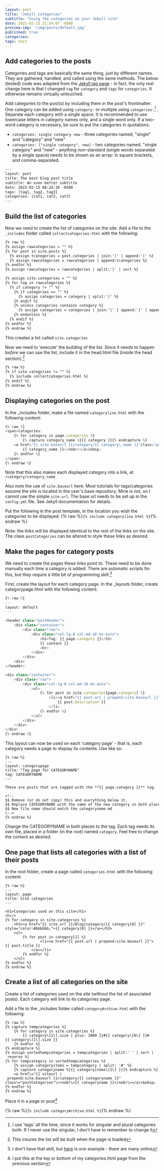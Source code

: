 ```yaml
---
layout: post
title: "Jekyll categories"
subtitle: "Using the categories on your Jekyll site"
date: 2021-02-15 21:34:07 -0500
preview-img: '/img/posts/default.jpg'
published: true
categories:
tags: test
---
```

## Add categories to the posts
Categories and tags are basically the same thing, just by different names. They are gathered, handled, and called using the same methods. The below (tested) code was adapted from the [Jekyll tag page](2021-02-15-Jekyll-tags) - in fact, the only real change here is that I changed `tag` for `category` and `tags` for `categories`. It otherwise remains virtually untouched.

Add categories to the post(s) by including them in the post's frontmatter. One category can be added using `category:` or multiple using `categories:`[^1] . Separate each category with a single space. It is recommended to use lowercase letters in category names only, and a single word only. If a two-word category is necessary, be sure to put the categories in quotations.
- `categories: single category new` - three categories named, "single" and "category" and "new"
- `categories: ["single category", new]` - two categories named, "single category" and "new" - anything non-standard (single words separated by a single space) needs to be shown as an array: in square brackets, and comma-separated.

[^1]:I use 'tags' all the time, since it works for singular and plural categories both. If I never use the singular, I don't have to remember to change it

```html
---
layout: post
title: The best blog post title
subtitle: An even better subtitle
date: 2021-02-15 08:24:38 -0500
tags: [tag1, tag2, tag3]
categories: [cat1, cat2, cat3]
---
```

## Build the list of categories
Now we need to create the list of categories on the site:
Add a file to the `_includes` folder called `collectcategories.html` with the following:

```html
{% raw %}
{% assign rawcategories = "" %}
{% for post in site.posts %}
  {% assign tcategories = post.categories | join:'|' | append:'|' %}
  {% assign rawcategories = rawcategories | append:tcategories %}
{% endfor %}
{% assign rawcategories = rawcategories | split:'|' | sort %}

{% assign site.categories = "" %}
{% for tag in rawcategories %}
  {% if category != "" %}
    {% if categories == "" %}
      {% assign categories = category | split:'|' %}
    {% endif %}
    {% unless categories contains category %}
      {% assign categories = categories | join:'|' | append:'|' | append:category | split:'|' %}
    {% endunless %}
  {% endif %}
{% endfor %}
{% endraw %}
```

This creates a list called `site.categories`

Now we need to 'execute' the building of the list. Since it needs to happen *before* we can use the list, include it in the head.html file (inside the head section).[^2]

[^2]:This insures the list will be built when the page is loaded

```html
{% raw %}
{% if site.categories != "" %}
  {% include collectcategories.html %}
{% endif %}
{% endraw %}
```

## Displaying categories on the post
In the \_includes folder, make a file named `categoryline.html` with the following content:

```js
{% raw %}
<span>Categories:
	{% for category in page.categories %}
		{% capture category_name %}{{ category }}{% endcapture %}
	<a href="{{ site.baseurl }}/category/{{ category\_name }}"class="postCategories"><nobr>
		{{ category_name }}</nobr></a>&nbsp;
	{% endfor %}
</span>
{% endraw %}
```
Note that this also makes each displayed category into a link, at `/category/category_name`

Also note the use of `site.baseurl` here. Most tutorials for tags/categories assume the site is located in the user's base repository. Mine is not, so I cannot use the simple `site.url`. The base url needs to be set up in the `config.yml` file. See Jekyll documentation for details.

Put the following in the post template, in the location you wish the categories to be displayed:
{% raw %}`{% include categoryline.html %}`{% endraw %}

Note: the links will be displayed identical to the rest of the links on the site. The class `postCategories` can be altered to style these links as desired.

## Make the pages for category posts
We need to create the pages these links point to. These need to be done manually each time a category is added. There are automatic scripts for this, but they require a little bit of programming skill.[^3]

[^3]:I don't have that skill, but [here](https://github.com/qian256/qian256.github.io/blob/master/tag_generator.py) is one example - there are many online

First, create the layout for each category page. In the \_layouts folder, create categorypage.html with the following content:

```js
{% raw %}
---
layout: default
---

<header class="postHeader">
	<div class="container">
		<div class="row">
			<div class="col-lg-8 col-md-10 mx-auto">
				<h1>Tag: {{ page.category }}</h1>
				{{ content }}
				<hr>
			</div>
		</div>
	<div>
</header>

<div class="container">
	<div class="row">
		<div class="col-lg-8 col-md-10 mx-auto">
			<ul>
				{% for post in site.categories[page.category] %}
					<li><a href="{{ post.url | prepend:site.baseurl }}">{{ post.title }}</a>{{ post.date | date_to_string }})<br>
						{{ post.description }}
					</li>
				{% endfor %}
			</ul>
		</div>
	</div>
</div>
{% endraw %}
```

This layout can now be used on each 'category page' - that is, each category needs a page to display its contents. Use like so:

```
{% raw %}
---
layout: categorypage
title: "Tag page for CATEGORYNAME"
tag: CATEGORYNAME
---

These are posts that are tagged with the **{{ page.category }}** tag.

<!--
$$ Remove (or do not copy) this and everything below it.
$$ Replace CATEGORYNAME with the name of the new category in both places of the frontmatter. No other changes are necessary.
$$ New file name should match the categoryname.md
\-->
{% endraw %}
```
Change the CATEGORYNAME in both places to the tag. Each tag needs its own file, placed in a folder (in the root) named `category`. Feel free to change the content as desired.

## One page that lists all categories with a list of their posts
In the root folder, create a page called `categories.html` with the following content:

```
{% raw %}
---
layout: page
title: Site categories
---

<h1>Categories used on this site</h1>
<hr/>
{% for category in site.categories %}
	<h3><a href="{{ site.url }}/Blog/category/{{ category[0] }}" style="color:#bbbbbb;">{{ category[0] }}</a></h3>
	<ul>
		{% for post in category[1] %}
				<li><a href="{{ post.url | prepend:site.baseurl }}">{{ post.title }}
			</a></li>
		{% endfor %}
	</ul>
{% endfor %}
{% endraw %}
```

## Create a list of all categories on the site
Create a list of categories used on the site (without the list of associated posts). Each category will link to its categories page.

Add a file to the \_includes folder called `categoryArchive.html` with the following:

```
{% raw %}
{% capture tempcategories %}
	{% for category in site.categories %}
		{{ category\[1\].size | plus: 1000 }}#{{ category\[0\] }}#{{ category\[1\].size }}
	{% endfor %}
{% endcapture %}
{% assign sortedtempcategories = tempcategories | split:' ' | sort | reverse %}
{% for tempcategory in sortedtempcategories %}
	{% assign categoryitems = tempcategory | split: '#' %}
	{% capture categoryname %}{{ categoryitems\[1\] }}{% endcapture %}
	<a href\="{{ siteurl | prepend:site.baseurl }}/category/{{ categoryname }}" class\="postCategories"\><nobr\>{{ categoryname }}</nobr\></a\>&nbsp;
{% endfor %}
{% endraw %}
```

Place it in a page or post[^4]

[^4]:I put this at the top or bottom of my categories.html page from the previous section

{% raw %}`{% include categoryArchive.html %}`{% endraw %}
